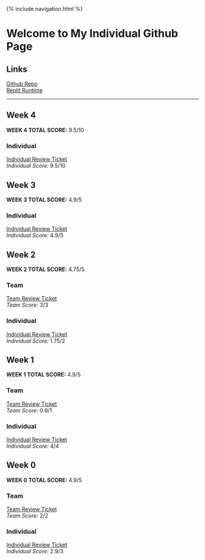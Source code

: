 {% include navigation.html %}

# Welcome to My Individual Github Page

## Links
[Github Repo](https://github.com/maggie3000/CSAindividualrepoTRI3)\
[Replit Runtime](https://replit.com/@MaggieKillada/CSAindividualrepoTRI3?v=1)

<hr/>

## Week 4
**WEEK 4 TOTAL SCORE:** 9.5/10

### Individual
[Individual Review Ticket](https://github.com/dsblack0/stickers_for_charity/issues/38)\
*Individual Score:* 9.5/10

## Week 3
**WEEK 3 TOTAL SCORE:** 4.9/5

### Individual
[Individual Review Ticket](https://github.com/dsblack0/stickers_for_charity/issues/36)\
*Individual Score:* 4.9/5

## Week 2
**WEEK 2 TOTAL SCORE:** 4.75/5

### Team
[Team Review Ticket](https://github.com/dsblack0/stickers_for_charity/issues/30)\
*Team Score:* 3/3

### Individual
[Individual Review Ticket](https://github.com/dsblack0/stickers_for_charity/issues/30)\
*Individual Score:* 1.75/2

## Week 1
**WEEK 1 TOTAL SCORE:** 4.9/5

### Team
[Team Review Ticket](https://github.com/dsblack0/stickers_for_charity/issues/21)\
*Team Score:* 0.9/1

### Individual
[Individual Review Ticket](https://github.com/dsblack0/stickers_for_charity/issues/23)\
*Individual Score:* 4/4

## Week 0
**WEEK 0 TOTAL SCORE:** 4.9/5

### Team
[Team Review Ticket](https://github.com/dsblack0/stickers_for_charity/issues/3)\
*Team Score:* 2/2

### Individual
[Individual Review Ticket](https://github.com/dsblack0/stickers_for_charity/issues/10)\
*Individual Score:* 2.9/3
